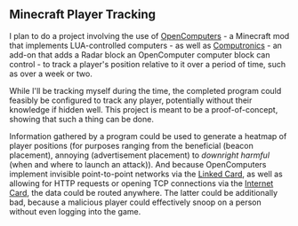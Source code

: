 ## Minecraft Player Tracking

I plan to do a project involving the use of [OpenComputers](http://oc.cil.li/index.php?/page/index.html) - a Minecraft mod that implements LUA-controlled computers - as well as [Computronics](http://wiki.vex.tty.sh/wiki:computronics) - an add-on that adds a Radar block an OpenComputer computer block can control - to track a player's position relative to it over a period of time, such as over a week or two.

While I'll be tracking myself during the time, the completed program could feasibly be configured to track any player, potentially without their knowledge if hidden well.  This project is meant to be a proof-of-concept, showing that such a thing can be done.

Information gathered by a program could be used to generate a heatmap of player positions (for purposes ranging from the beneficial (beacon placement), annoying (advertisement placement) to *downright harmful* (when and where to launch an attack)).  And because OpenComputers implement invisible point-to-point networks via the [Linked Card](http://ocdoc.cil.li/item:linked_card), as well as allowing for HTTP requests or opening TCP connections via the [Internet Card](http://ocdoc.cil.li/item:internet_card), the data could be routed anywhere.  The latter could be additionally bad, because a malicious player could effectively snoop on a person without even logging into the game.
